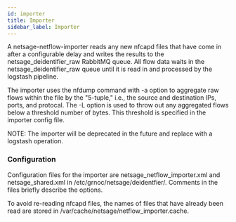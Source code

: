 ```yaml
---
id: importer
title: Importer
sidebar_label: Importer
---
```

A netsage-netflow-importer reads any new nfcapd files that have come in after a configurable delay and writes the results to the netsage_deidentifier_raw RabbitMQ queue.
All flow data waits in the netsage_deidentifier_raw queue until it is read in and processed by the logstash pipeline.

The importer uses the nfdump command with -a option to aggregate raw flows within the file by the "5-tuple," i.e., the source and destination IPs, ports, and protocal. The  -L option is used to throw out any aggregated flows below a threshold number of bytes. This threshold is specified in the importer config file. 

NOTE: The importer will be deprecated in the future and replace with a logstash operation.

### Configuration
Configuration files for the importer are netsage_netflow_importer.xml and netsage_shared.xml in /etc/grnoc/netsage/deidentfier/. Comments in the files briefly describe the options.

To avoid re-reading nfcapd files, the names of files that have already been read are stored in /var/cache/netsage/netflow_importer.cache. 
